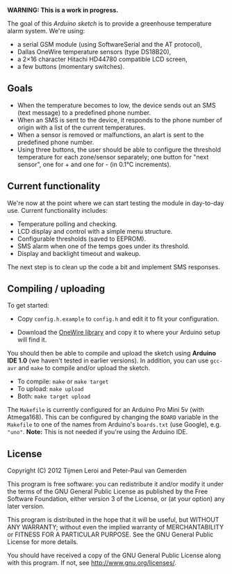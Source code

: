 **WARNING: This is a work in progress.**

The goal of this *Arduino sketch* is to provide a greenhouse temperature alarm system. We're using:

* a serial GSM module (using SoftwareSerial and the AT protocol),
* Dallas OneWire temperature sensors (type DS18B20),
* a 2×16 character Hitachi HD44780 compatible LCD screen,
* a few buttons (momentary switches).

Goals
-----

* When the temperature becomes to low, the device sends out an SMS (text message) to a predefined phone number.
* When an SMS is sent to the device, it responds to the phone number of origin with a list of the current temperatures.
* When a sensor is removed or malfunctions, an alart is sent to the predefined phone number.
* Using three buttons, the user should be able to configure the threshold temperature for each zone/sensor separately; one button for "next sensor", one for + and one for - (in 0.1°C increments).

Current functionality
---------------------

We're now at the point where we can start testing the module in day-to-day use. Current functionality includes:

* Temperature polling and checking.
* LCD display and control with a simple menu structure.
* Configurable thresholds (saved to EEPROM).
* SMS alarm when one of the temps goes under its threshold.
* Display and backlight timeout and wakeup.

The next step is to clean up the code a bit and implement SMS responses.

Compiling / uploading
---------------------

To get started:

* Copy `config.h.example` to `config.h` and edit it to fit your configuration.
* Download the [OneWire library][1] and copy it to where your Arduino setup will find it.

  [1]: http://www.pjrc.com/teensy/td_libs_OneWire.html "OneWire Arduino Library"

You should then be able to compile and upload the sketch using **Arduino IDE 1.0** (we haven't tested in earlier versions). In addition, you can use `gcc-avr` and `make` to compile and/or upload the sketch.

* To compile: `make` or `make target`
* To upload: `make upload`
* Both: `make target upload`

The `Makefile` is currently configured for an Arduino Pro Mini 5v (with Atmega168). This can be configured by changing the `BOARD` variable in the `Makefile` to one of the names from Arduino's `boards.txt` (use Google), e.g. `"uno"`. **Note:** This is not needed if you're using the Arduino IDE.

License
-------

Copyright (C) 2012  Tijmen Leroi and Peter-Paul van Gemerden

This program is free software: you can redistribute it and/or modify
it under the terms of the GNU General Public License as published by
the Free Software Foundation, either version 3 of the License, or
(at your option) any later version.

This program is distributed in the hope that it will be useful,
but WITHOUT ANY WARRANTY; without even the implied warranty of
MERCHANTABILITY or FITNESS FOR A PARTICULAR PURPOSE.  See the
GNU General Public License for more details.

You should have received a copy of the GNU General Public License
along with this program.  If not, see <http://www.gnu.org/licenses/>.

